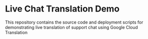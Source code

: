 # Live Chat Translation Demo
This repository contains the source code and deployment scripts for demonstrating live translation of support chat using Google Cloud Translation
